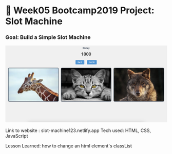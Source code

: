 # 🎰 Week05 Bootcamp2019 Project: Slot Machine

### Goal: Build a Simple Slot Machine

![alt text](slot.png)

Link to website : slot-machine123.netlify.app
Tech used: HTML, CSS, JavaScript

Lesson Learned: how to change an html element's classList